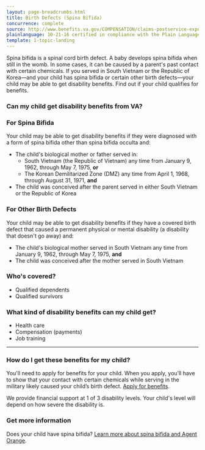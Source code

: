 ```yaml
---
layout: page-breadcrumbs.html
title: Birth Defects (Spina Bifida)
concurrence: complete
source: http://www.benefits.va.gov/COMPENSATION/claims-postservice-exposures-asbestos.asp
plainlanguage: 10-21-16 certified in compliance with the Plain Language Act
template: 1-topic-landing
---
```


Spina bifida is a spinal cord birth defect. A baby develops spina bifida when still in the womb. In some cases, it can be caused by a parent's past contact with certain chemicals. If you served in South Vietnam or the Republic of Korea—and your child has spina bifida or certain other birth defects—your child may be able to get disability benefits. Find out if your child qualifies for benefits.

<div class="call-out" markdown="1">

### Can my child get disability benefits from VA?

### For Spina Bifida

Your child may be able to get disability benefits if they were diagnosed with a form of spina bifida other than spina bifida occulta and:
  - The child's biological mother or father served in:
    - South Vietnam (the Republic of Vietnam) any time from January 9, 1962, through May 7, 1975, **or**
    - The Korean Demilitarized Zone (DMZ) any time from April 1, 1968, through August 31, 1971, **and**
  - The child was conceived after the parent served in either South Vietnam or the Republic of Korea
 

### For Other Birth Defects

Your child may be able to get disability benefits if they have a covered birth defect that caused a permanent physical or mental disability (a disability that doesn't go away) and:
  - The child's biological mother served in South Vietnam any time from January 9, 1962, through May 7, 1975, **and**
  - The child was conceived after the mother served in South Vietnam  


### Who's covered?

- Qualified dependents
- Qualified survivors

</div>

### What kind of disability benefits can my child get?

-	Health care
-	Compensation (payments)
-	Job training

--------

### How do I get these benefits for my child?

You'll need to apply for benefits for your child. When you apply, you’ll have to show that your contact with certain chemicals while serving in the military likely caused your child’s birth defect. [Apply for benefits](https://www.vets.gov/disability-benefits/apply-for-benefits/).

We provide financial support at 1 of 3 disability levels. Your child's level will depend on how severe the disability is. 

### Get more information

Does your child have spina bifida? [Learn more about spina bifida and Agent Orange](http://www.publichealth.va.gov/exposures/agentorange/birth-defects/spina-bifida.asp).
